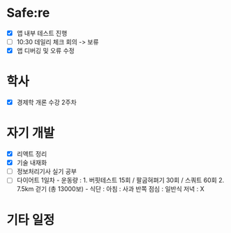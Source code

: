# Safe:re

- [x] 앱 내부 테스트 진행
- [ ] 10:30 데일리 체크 회의 -> 보류
- [x] 앱 디버깅 및 오류 수정

# 학사

- [x] 경제학 개론 수강 2주차

# 자기 개발

- [x] 리액트 정리
- [x] 기술 내재화
- [ ] 정보처리기사 실기 공부
- [ ] 다이어트 1일차 
      - 운동량 : 1. 버핏테스트 15회 / 팔굽혀펴기 30회 / 스쿼트 60회
                 2. 7.5km 걷기 (총 13000보)
      - 식단   : 아침 : 사과 반쪽
                 점심 : 일반식
                 저녁 : X
# 기타 일정
